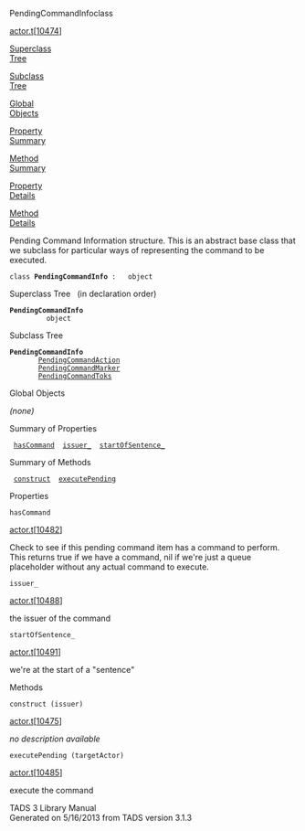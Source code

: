 <span class="title">PendingCommandInfo</span><span class="type">class</span>

[actor.t](../file/actor.t.html)\[[10474](../source/actor.t.html#10474)\]

[Superclass  
Tree](#_SuperClassTree_)

[Subclass  
Tree](#_SubClassTree_)

[Global  
Objects](#_ObjectSummary_)

[Property  
Summary](#_PropSummary_)

[Method  
Summary](#_MethodSummary_)

[Property  
Details](#_Properties_)

[Method  
Details](#_Methods_)

<div class="fdesc">

Pending Command Information structure. This is an abstract base class
that we subclass for particular ways of representing the command to be
executed.

`class `**`PendingCommandInfo`**` :   object`

</div>

<span id="_SuperClassTree_"></span>

<div class="mjhd">

<span class="hdln">Superclass Tree</span>   (in declaration order)

</div>

**`PendingCommandInfo`**  
`         object`  
<span id="_SubClassTree_"></span>

<div class="mjhd">

<span class="hdln">Subclass Tree</span>  

</div>

**`PendingCommandInfo`**  
`         `[`PendingCommandAction`](../object/PendingCommandAction.html)  
`         `[`PendingCommandMarker`](../object/PendingCommandMarker.html)  
`         `[`PendingCommandToks`](../object/PendingCommandToks.html)  
<span id="_ObjectSummary_"></span>

<div class="mjhd">

<span class="hdln">Global Objects</span>  

</div>

*(none)* <span id="_PropSummary_"></span>

<div class="mjhd">

<span class="hdln">Summary of Properties</span>  

</div>

` `[`hasCommand`](#hasCommand)`  `[`issuer_`](#issuer_)`  `[`startOfSentence_`](#startOfSentence_)`  `

<span id="_MethodSummary_"></span>

<div class="mjhd">

<span class="hdln">Summary of Methods</span>  

</div>

` `[`construct`](#construct)`  `[`executePending`](#executePending)`  `

<span id="_Properties_"></span>

<div class="mjhd">

<span class="hdln">Properties</span>  

</div>

<span id="hasCommand"></span>

`hasCommand`

[actor.t](../file/actor.t.html)\[[10482](../source/actor.t.html#10482)\]

<div class="desc">

Check to see if this pending command item has a command to perform. This
returns true if we have a command, nil if we're just a queue placeholder
without any actual command to execute.

</div>

<span id="issuer_"></span>

`issuer_`

[actor.t](../file/actor.t.html)\[[10488](../source/actor.t.html#10488)\]

<div class="desc">

the issuer of the command

</div>

<span id="startOfSentence_"></span>

`startOfSentence_`

[actor.t](../file/actor.t.html)\[[10491](../source/actor.t.html#10491)\]

<div class="desc">

we're at the start of a "sentence"

</div>

<span id="_Methods_"></span>

<div class="mjhd">

<span class="hdln">Methods</span>  

</div>

<span id="construct"></span>

`construct (issuer)`

[actor.t](../file/actor.t.html)\[[10475](../source/actor.t.html#10475)\]

<div class="desc">

*no description available*

</div>

<span id="executePending"></span>

`executePending (targetActor)`

[actor.t](../file/actor.t.html)\[[10485](../source/actor.t.html#10485)\]

<div class="desc">

execute the command

</div>

<div class="ftr">

TADS 3 Library Manual  
Generated on 5/16/2013 from TADS version 3.1.3

</div>
